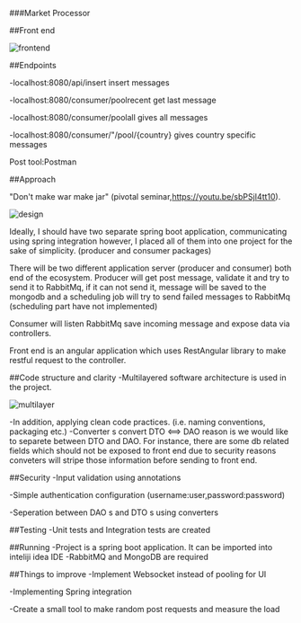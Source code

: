 ###Market Processor


##Front end 

![frontend](https://github.com/eldemcan/markettsp/blob/master/img/frontend.png)

##Endpoints

-localhost:8080/api/insert insert messages

-localhost:8080/consumer/poolrecent get last message

-localhost:8080/consumer/poolall gives all messages

-localhost:8080/consumer/"/pool/{country} gives country specific messages


Post tool:Postman

##Approach 

"Don't make war make jar" (pivotal seminar,https://youtu.be/sbPSjI4tt10).

![design](https://github.com/eldemcan/markettsp/blob/master/img/design.png)

Ideally, I should have two separate spring boot application, communicating using spring integration however, I placed all of them into one project for the sake of simplicity. (producer and consumer packages)

There will be two different application server (producer and consumer) both end of the ecosystem. Producer will get post message, validate it and try to send it to RabbitMq, if it can not send it, message will be saved to the mongodb and a scheduling job will try to send failed messages to RabbitMq (scheduling part have not implemented)

Consumer will listen RabbitMq save incoming message and expose data via controllers.

Front end is an angular application which uses RestAngular library to make restful request to the controller.


##Code structure and clarity
-Multilayered software architecture is used in the project.

![multilayer](https://github.com/eldemcan/markettsp/blob/master/img/multilayer.png)

-In addition, applying clean code practices. (i.e. naming conventions, packaging etc.)
-Converter s convert DTO <==> DAO reason is we would like to separete between DTO and DAO. For instance, there are some db related fields which should not be exposed to front end due to security reasons conveters will stripe those information before sending to front end.

##Security
-Input validation using annotations

-Simple authentication configuration (username:user,password:password)

-Seperation between DAO s and DTO s using converters


##Testing 
-Unit tests and Integration tests are created

##Running
-Project is a spring boot application. It can be imported into inteliji idea IDE
-RabbitMQ and MongoDB are required


##Things to improve
-Implement Websocket instead of pooling for UI

-Implementing Spring integration

-Create a small tool to make random post requests and measure the load


